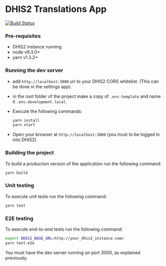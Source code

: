# DHIS2 Translations App

[![Build Status](https://travis-ci.org/dhis2/translations-app.svg?branch=master)](https://travis-ci.org/dhis2/translations-app)

### Pre-requisites

* DHIS2 instance running
* node v9.3.0+
* yarn v1.3.2+

### Running the dev server

* add `http://localhost:3000` url to your DHIS2 CORS whitelist. (This can be done in the settings app).

* in the root folder of the project make a copy of `.env.template` and name it `.env.development.local`.

* Execute the following commands:

    ```sh
    yarn install
    yarn start
    ```

* Open your browser at `http://localhost:3000` (you must to be logged in into DHIS2).

### Building the project

To build a production version of the application run the following command:

```sh
yarn build
```

### Unit testing

To execute unit tests run the following command:

```sh
yarn test
```

### E2E testing

To execute end-to-end tests run the following command:

```sh
export DHIS2_BASE_URL=http://your_dhis2_instance.com/
yarn test-e2e
```

You must have the dev server running on port 3000, as explained previously.
